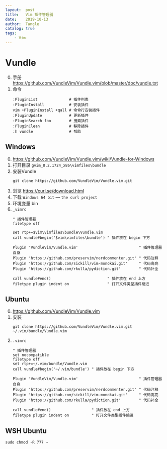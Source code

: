 ```yaml
---
layout:  post
title:   Vim 插件管理器
date:    2019-10-13
author:  Tangle
catalog: true
tags:
    - Vim
---
```


# Vundle

0. 手册 <https://github.com/VundleVim/Vundle.vim/blob/master/doc/vundle.txt>
0. 命令
    ```
    :PluginList              # 插件列表
    :PluginInstall           # 安装插件
    vim +PluginInstall +qall # 命令行安装插件
    :PluginUpdate            # 更新插件
    :PluginSearch foo        # 搜索插件
    :PluginClean             # 移除插件
    :h vundle                # 帮助
    ```

## Windows

0. <https://github.com/VundleVim/Vundle.vim/wiki/Vundle-for-Windows>
0. 打开目录 `gvim_8.2.1724_x86\vimfiles\bundle`
0. 安装Vundle
    ```
    git clone https://github.com/VundleVim/Vundle.vim.git
    ```
0. 浏览 <https://curl.se/download.html>
0. 下载 `Windows 64 bit` — `the curl project`
0. 环境变量 bin
0. `_vimrc`
    ```
    " 插件管理器
    filetype off

    set rtp+=$vim\vimfiles\bundle\Vundle.vim
    call vundle#begin('$vim\vimfiles\bundle') " 插件放在 begin 下方

    Plugin 'VundleVim/Vundle.vim'                           " 插件管理器自身
    Plugin 'https://github.com/preservim/nerdcommenter.git' " 代码注释
    Plugin 'https://github.com/sickill/vim-monokai.git'     " 代码高亮
    Plugin 'https://github.com/rkulla/pydiction.git'        " 代码补全

    call vundle#end()                         " 插件放在 end 上方
    filetype plugin indent on                 " 打开文件类型插件缩进
    ```

## Ubuntu

0. <https://github.com/VundleVim/Vundle.vim>
0. 安装
    ```
    git clone https://github.com/VundleVim/Vundle.vim.git ~/.vim/bundle/Vundle.vim
    ```
0. `.vimrc`
    ```
    " 插件管理器
    set nocompatible
    filetype off
    set rtp+=~/.vim/bundle/Vundle.vim
    call vundle#begin('~/.vim/bundle') " 插件放在 begin 下方

    Plugin 'VundleVim/Vundle.vim'                           " 插件管理器自身
    Plugin 'https://github.com/preservim/nerdcommenter.git' " 代码注释
    Plugin 'https://github.com/sickill/vim-monokai.git'     " 代码高亮
    Plugin 'https://github.com/rkulla/pydiction.git'        " 代码补全

    call vundle#end()                  " 插件放在 end 上方
    filetype plugin indent on          " 打开文件类型插件缩进
    ```

## WSH Ubuntu

```
sudo chmod -R 777 ~
```
